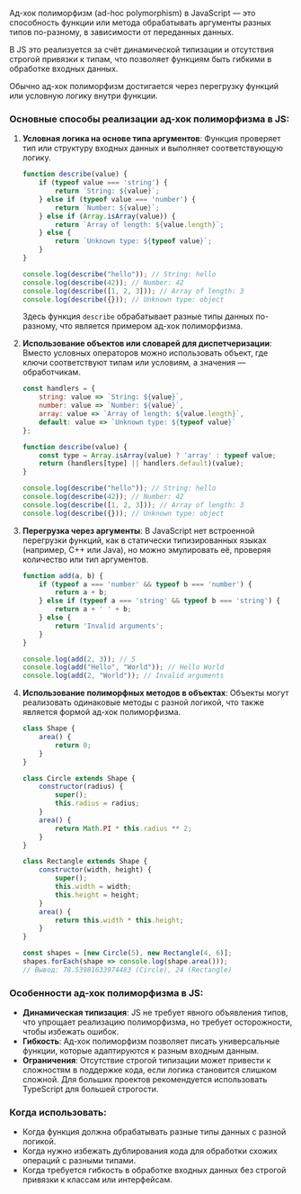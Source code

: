 Ад-хок полиморфизм (ad-hoc polymorphism) в JavaScript — это способность функции или метода обрабатывать аргументы разных типов по-разному, в зависимости от переданных данных. 

В JS это реализуется за счёт динамической типизации и отсутствия строгой привязки к типам, что позволяет функциям быть гибкими в обработке входных данных. 

Обычно ад-хок полиморфизм достигается через перегрузку функций или условную логику внутри функции.

### Основные способы реализации ад-хок полиморфизма в JS:

1. **Условная логика на основе типа аргументов**:
   Функция проверяет тип или структуру входных данных и выполняет соответствующую логику.

   ```javascript
   function describe(value) {
       if (typeof value === 'string') {
           return `String: ${value}`;
       } else if (typeof value === 'number') {
           return `Number: ${value}`;
       } else if (Array.isArray(value)) {
           return `Array of length: ${value.length}`;
       } else {
           return `Unknown type: ${typeof value}`;
       }
   }

   console.log(describe("hello")); // String: hello
   console.log(describe(42)); // Number: 42
   console.log(describe([1, 2, 3])); // Array of length: 3
   console.log(describe({})); // Unknown type: object
   ```

   Здесь функция `describe` обрабатывает разные типы данных по-разному, что является примером ад-хок полиморфизма.

2. **Использование объектов или словарей для диспетчеризации**:
   Вместо условных операторов можно использовать объект, где ключи соответствуют типам или условиям, а значения — обработчикам.

   ```javascript
   const handlers = {
       string: value => `String: ${value}`,
       number: value => `Number: ${value}`,
       array: value => `Array of length: ${value.length}`,
       default: value => `Unknown type: ${typeof value}`
   };

   function describe(value) {
       const type = Array.isArray(value) ? 'array' : typeof value;
       return (handlers[type] || handlers.default)(value);
   }

   console.log(describe("hello")); // String: hello
   console.log(describe(42)); // Number: 42
   console.log(describe([1, 2, 3])); // Array of length: 3
   console.log(describe({})); // Unknown type: object
   ```

3. **Перегрузка через аргументы**:
   В JavaScript нет встроенной перегрузки функций, как в статически типизированных языках (например, C++ или Java), но можно эмулировать её, проверяя количество или тип аргументов.

   ```javascript
   function add(a, b) {
       if (typeof a === 'number' && typeof b === 'number') {
           return a + b;
       } else if (typeof a === 'string' && typeof b === 'string') {
           return a + ' ' + b;
       } else {
           return 'Invalid arguments';
       }
   }

   console.log(add(2, 3)); // 5
   console.log(add("Hello", "World")); // Hello World
   console.log(add(2, "World")); // Invalid arguments
   ```

4. **Использование полиморфных методов в объектах**:
   Объекты могут реализовать одинаковые методы с разной логикой, что также является формой ад-хок полиморфизма.

   ```javascript
   class Shape {
       area() {
           return 0;
       }
   }

   class Circle extends Shape {
       constructor(radius) {
           super();
           this.radius = radius;
       }
       area() {
           return Math.PI * this.radius ** 2;
       }
   }

   class Rectangle extends Shape {
       constructor(width, height) {
           super();
           this.width = width;
           this.height = height;
       }
       area() {
           return this.width * this.height;
       }
   }

   const shapes = [new Circle(5), new Rectangle(4, 6)];
   shapes.forEach(shape => console.log(shape.area()));
   // Вывод: 78.53981633974483 (Circle), 24 (Rectangle)
   ```

### Особенности ад-хок полиморфизма в JS:

- **Динамическая типизация**: JS не требует явного объявления типов, что упрощает реализацию полиморфизма, но требует осторожности, чтобы избежать ошибок.
- **Гибкость**: Ад-хок полиморфизм позволяет писать универсальные функции, которые адаптируются к разным входным данным.
- **Ограничения**: Отсутствие строгой типизации может привести к сложностям в поддержке кода, если логика становится слишком сложной. Для больших проектов рекомендуется использовать TypeScript для большей строгости.

### Когда использовать:

- Когда функция должна обрабатывать разные типы данных с разной логикой.
- Когда нужно избежать дублирования кода для обработки схожих операций с разными типами.
- Когда требуется гибкость в обработке входных данных без строгой привязки к классам или интерфейсам.